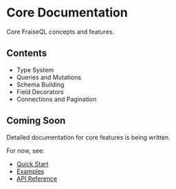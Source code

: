 # Core Documentation

Core FraiseQL concepts and features.

## Contents

- Type System
- Queries and Mutations
- Schema Building
- Field Decorators
- Connections and Pagination

## Coming Soon

Detailed documentation for core features is being written.

For now, see:
- [Quick Start](../quickstart.md)
- [Examples](../../examples/)
- [API Reference](../reference/)
